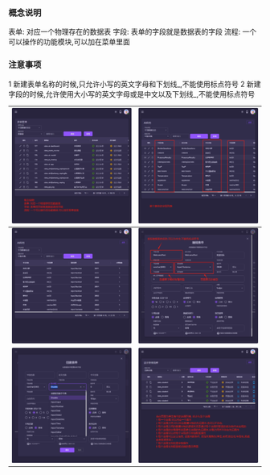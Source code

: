 ### 概念说明
表单: 对应一个物理存在的数据表
字段: 表单的字段就是数据表的字段
流程: 一个可以操作的功能模块,可以加在菜单里面

### 注意事项
1 新建表单名称的时候,只允许小写的英文字母和下划线_,不能使用标点符号
2 新建字段的时候,允许使用大小写的英文字母或是中文以及下划线_,不能使用标点符号


| <img src="./images/01.png" > | <img src="./images/02.png" > |
|------------------------------------------|------------------------------------------|
| <img src="./images/03.png" > | <img src="./images/04.png" > |
| <img src="./images/05.png" > | <img src="./images/06.png" > |
